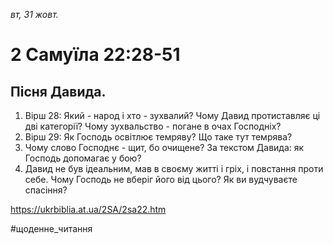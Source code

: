 
_вт, 31 жовт._

# 2 Самуїла 22:28-51

## Пісня Давида.
1. Вірш 28: Який - народ і хто - зухвалий? Чому Давид протиставляє ці дві категорії? Чому зухвальство - погане в очах Господніх?
2. Вірш 29: Як Господь освітлює темряву? Що таке тут темрява?
3. Чому слово Господнє - щит, бо очищене? За текстом Давида: як Господь допомагає у бою?
4. Давид не був ідеальним, мав в своєму житті і гріх, і повстання проти себе. Чому Господь не вберіг його від цього? Як ви вудчуваєте спасіння?

https://ukrbiblia.at.ua/2SA/2sa22.htm 

#щоденне_читання
